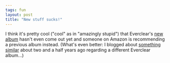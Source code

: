 ```yaml
---
tags: fun
layout: post
title: "New stuff sucks!"
---
```




I think it's pretty cool ("cool" as in "amazingly stupid") that Everclear's <a href="http://www.amazon.com/exec/obidos/ASIN/B00008CLIJ/">new album</a> hasn't even come out yet and someone on Amazon is recommending a previous album instead. (What's even better: I blogged about <a href="/2000/07/19/fanboys.html">something similar</a> about two and a half years ago regarding a different Everclear album...)


